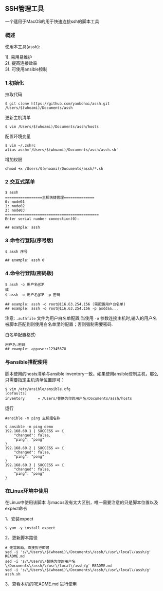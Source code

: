 ## SSH管理工具

一个适用于MacOS的用于快速连接ssh的脚本工具

### 概述

使用本工具(assh):

1). 易用易维护   
2). 提高连接效率  
3). 可使用ansible控制

### 1.初始化

拉取代码

```shell
$ git clone https://github.com/yaobohai/assh.git /Users/$(whoami)/Documents/assh
```

更新主机清单

```shell
$ vim /Users/$(whoami)/Documents/assh/hosts
```

配置环境变量

```shell
$ vim ~/.zshrc
alias assh='/Users/$(whoami)/Documents/assh/assh.sh'
```
增加权限

```shell
chmod +x /Users/$(whoami)/Documents/assh/*.sh
```

### 2.交互式菜单

```shell
$ assh
=================主机快捷管理==============
0: node01
1: node02
2: node03
===========================================
Enter serial number connection(0):

## example: assh
```

### 3.命令行登陆(序号版)

```shell
$ assh 序号

## example: assh 0
```

### 4.命令行登陆(密码版)

```shell
$ assh -o 用户名@IP
或
$ assh -o 用户名@IP -p 密码

## example: assh -o root@116.63.254.156 (需配置用户白名单)
## example: assh -o root@116.63.254.156 -p asddaa...
```

注意: `.authfile` 文件为用户白名单配置;当使用 `-o` 参数连接主机时,输入的用户名被脚本匹配到则使用白名单里的配置；否则强制需要密码.

白名单配置格式:

```
用户名:密码
## example: appuser:12345678
```

### 与ansible搭配使用

脚本使用的hosts清单与ansible inventory一致。如果使用ansible控制主机，那么只需要指定主机清单位置即可：

```shell
$ vim /etc/ansible/ansible.cfg
[defaults]
inventory      = /Users/替换为你的用户名/Documents/assh/hosts
```

运行

```shell
#ansible -m ping 主机组名称

$ ansible -m ping demo
192.168.60.1 | SUCCESS => {
    "changed": false, 
    "ping": "pong"
}
192.168.60.2 | SUCCESS => {
    "changed": false, 
    "ping": "pong"
}
192.168.60.3 | SUCCESS => {
    "changed": false, 
    "ping": "pong"
}
```

### 在Linux环境中使用

在Linux中使用该脚本 与macos没有太大区别，唯一需要注意的只是脚本位置以及expect命令

1、安装expect

```shell
$ yum -y install expect
```

2、更新脚本路径

```shell
# 无需改动，直接执行即可
sed -i 's/\/Users\/$(whoami)\/Documents\/assh/\/usr\/local\/assh/g' README.md
sed -i 's/\/Users\/替换为你的用户名\/Documents\/assh/\/usr\/local\/assh/g' README.md
sed -i 's/\/Users\/$(whoami)\/Documents\/assh/\/usr\/local\/assh/g' assh.sh
```

3、查看本机的README.md 进行使用